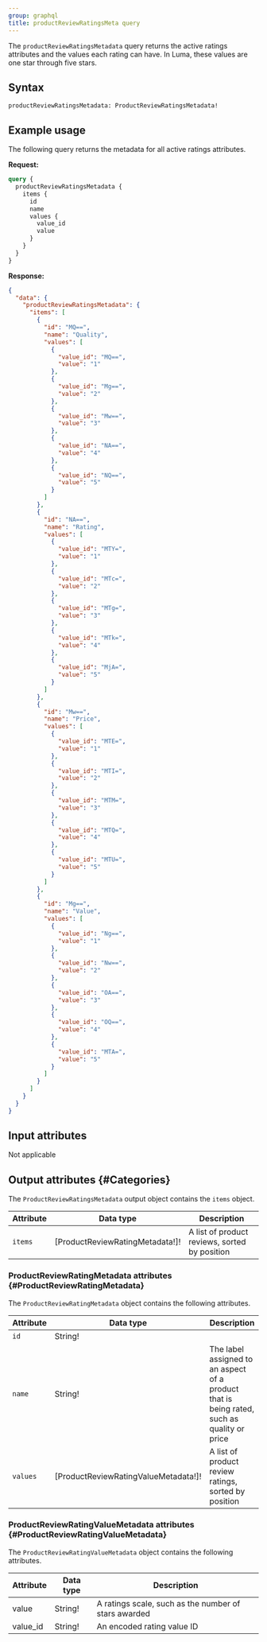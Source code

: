 ```yaml
---
group: graphql
title: productReviewRatingsMeta query
---
```


The `productReviewRatingsMetadata` query returns the active ratings attributes and the values each rating can have. In Luma, these values are one star through five stars.

## Syntax

`productReviewRatingsMetadata: ProductReviewRatingsMetadata!`

## Example usage

The following query returns the metadata for all active ratings attributes.

**Request:**

```graphql
query {
  productReviewRatingsMetadata {
    items {
      id
      name
      values {
        value_id
        value
      }
    }
  }
}
```

**Response:**

```json
{
  "data": {
    "productReviewRatingsMetadata": {
      "items": [
        {
          "id": "MQ==",
          "name": "Quality",
          "values": [
            {
              "value_id": "MQ==",
              "value": "1"
            },
            {
              "value_id": "Mg==",
              "value": "2"
            },
            {
              "value_id": "Mw==",
              "value": "3"
            },
            {
              "value_id": "NA==",
              "value": "4"
            },
            {
              "value_id": "NQ==",
              "value": "5"
            }
          ]
        },
        {
          "id": "NA==",
          "name": "Rating",
          "values": [
            {
              "value_id": "MTY=",
              "value": "1"
            },
            {
              "value_id": "MTc=",
              "value": "2"
            },
            {
              "value_id": "MTg=",
              "value": "3"
            },
            {
              "value_id": "MTk=",
              "value": "4"
            },
            {
              "value_id": "MjA=",
              "value": "5"
            }
          ]
        },
        {
          "id": "Mw==",
          "name": "Price",
          "values": [
            {
              "value_id": "MTE=",
              "value": "1"
            },
            {
              "value_id": "MTI=",
              "value": "2"
            },
            {
              "value_id": "MTM=",
              "value": "3"
            },
            {
              "value_id": "MTQ=",
              "value": "4"
            },
            {
              "value_id": "MTU=",
              "value": "5"
            }
          ]
        },
        {
          "id": "Mg==",
          "name": "Value",
          "values": [
            {
              "value_id": "Ng==",
              "value": "1"
            },
            {
              "value_id": "Nw==",
              "value": "2"
            },
            {
              "value_id": "OA==",
              "value": "3"
            },
            {
              "value_id": "OQ==",
              "value": "4"
            },
            {
              "value_id": "MTA=",
              "value": "5"
            }
          ]
        }
      ]
    }
  }
}
```

## Input attributes

Not applicable

## Output attributes {#Categories}

The `ProductReviewRatingsMetadata` output object contains the `items` object.

Attribute | Data type | Description
--- | --- | ---
`items` | [ProductReviewRatingMetadata!]! | A list of product reviews, sorted by position

### ProductReviewRatingMetadata attributes {#ProductReviewRatingMetadata}

The `ProductReviewRatingMetadata` object contains the following attributes.

Attribute | Data type | Description
--- | --- | ---
`id` | String! | | An encoded rating ID
`name` | String! | The label assigned to an aspect of a product that is being rated, such as quality or price
`values` | [ProductReviewRatingValueMetadata!]! | A list of product review ratings, sorted by position

### ProductReviewRatingValueMetadata attributes {#ProductReviewRatingValueMetadata}

The `ProductReviewRatingValueMetadata` object contains the following attributes.

Attribute | Data type | Description
--- | --- | ---
value | String! | A ratings scale, such as the number of stars awarded
value_id | String! | An encoded rating value ID
